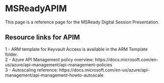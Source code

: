 # MSReadyAPIM

This page is a reference page for the MSReady Digital Session Presentation.

<h2>Resource links for APIM</h2>
1 - ARM template for Keyvault Access is available in the ARM Template folder.<br/>
2 - Azure API Management policy overview: https://docs.microsoft.com/en-us/azure/api-management/api-management-policies<br/>
3 - Autoscaling reference: https://docs.microsoft.com/en-us/azure/api-management/api-management-howto-autoscale<br/>

